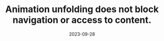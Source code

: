 ---
N: "122"
Rubrique: Images and media
title: Animation unfolding does not block navigation or access to content.
abstract: null
categories:
  - Images and media
agrege: O4122-E033
opquast: 4 122
indiceebook: "33"
description: Number 033
before: "032"
weight: "033"
after: "034"
actif: "1"
layout: rules
date: 2023-09-28
tags:
  - ""
objectif:
  - ""
  - ""
Meo:
  - ""
Controle:
  - ""
epubcheck: null
ace: null
humancheck: true
ReadiumGoToolkit: null
Source:
  - Opquast
Referentiel:
  - ""
steps:
  - ""
  - ""
draft: true
---